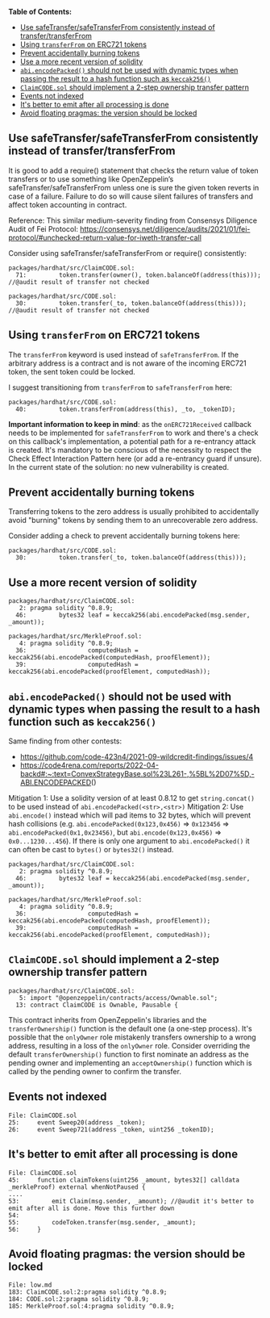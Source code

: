 **Table of Contents:**

- [Use safeTransfer/safeTransferFrom consistently instead of transfer/transferFrom](#use-safetransfersafetransferfrom-consistently-instead-of-transfertransferfrom)
- [Using `transferFrom` on ERC721 tokens](#using-transferfrom-on-erc721-tokens)
- [Prevent accidentally burning tokens](#prevent-accidentally-burning-tokens)
- [Use a more recent version of solidity](#use-a-more-recent-version-of-solidity)
- [`abi.encodePacked()` should not be used with dynamic types when passing the result to a hash function such as `keccak256()`](#abiencodepacked-should-not-be-used-with-dynamic-types-when-passing-the-result-to-a-hash-function-such-as-keccak256)
- [`ClaimCODE.sol` should implement a 2-step ownership transfer pattern](#claimcodesol-should-implement-a-2-step-ownership-transfer-pattern)
- [Events not indexed](#events-not-indexed)
- [It's better to emit after all processing is done](#its-better-to-emit-after-all-processing-is-done)
- [Avoid floating pragmas: the version should be locked](#avoid-floating-pragmas-the-version-should-be-locked)

## Use safeTransfer/safeTransferFrom consistently instead of transfer/transferFrom

It is good to add a require() statement that checks the return value of token transfers or to use something like OpenZeppelin’s safeTransfer/safeTransferFrom unless one is sure the given token reverts in case of a failure. Failure to do so will cause silent failures of transfers and affect token accounting in contract.

Reference: This similar medium-severity finding from Consensys Diligence Audit of Fei Protocol: <https://consensys.net/diligence/audits/2021/01/fei-protocol/#unchecked-return-value-for-iweth-transfer-call>

Consider using safeTransfer/safeTransferFrom or require() consistently:

```solidity
packages/hardhat/src/ClaimCODE.sol:
  71:         token.transfer(owner(), token.balanceOf(address(this))); //@audit result of transfer not checked

packages/hardhat/src/CODE.sol:
  30:         token.transfer(_to, token.balanceOf(address(this))); //@audit result of transfer not checked
```

## Using `transferFrom` on ERC721 tokens

The `transferFrom` keyword is used instead of `safeTransferFrom`. If the arbitrary address is a contract and is not aware of the incoming ERC721 token, the sent token could be locked.

I suggest transitioning from `transferFrom` to `safeTransferFrom` here:

```solidity
packages/hardhat/src/CODE.sol:
  40:         token.transferFrom(address(this), _to, _tokenID); 
```

**Important information to keep in mind**: as the `onERC721Received` callback needs to be implemented for `safeTransferFrom` to work and there's a check on this callback's implementation, a potential path for a re-entrancy attack is created. It's mandatory to be conscious of the necessity to respect the Check Effect Interaction Pattern here (or add a re-entrancy guard if unsure). In the current state of the solution: no new vulnerability is created. 

## Prevent accidentally burning tokens

Transferring tokens to the zero address is usually prohibited to accidentally avoid "burning" tokens by sending them to an unrecoverable zero address.

Consider adding a check to prevent accidentally burning tokens here:

```solidity
packages/hardhat/src/CODE.sol:
  30:         token.transfer(_to, token.balanceOf(address(this)));
```

## Use a more recent version of solidity

```solidity
packages/hardhat/src/ClaimCODE.sol:
   2: pragma solidity ^0.8.9;
  46:         bytes32 leaf = keccak256(abi.encodePacked(msg.sender, _amount));

packages/hardhat/src/MerkleProof.sol:
   4: pragma solidity ^0.8.9;
  36:                 computedHash = keccak256(abi.encodePacked(computedHash, proofElement));
  39:                 computedHash = keccak256(abi.encodePacked(proofElement, computedHash));
```

## `abi.encodePacked()` should not be used with dynamic types when passing the result to a hash function such as `keccak256()`

Same finding from other contests:

- <https://github.com/code-423n4/2021-09-wildcredit-findings/issues/4>
- <https://code4rena.com/reports/2022-04-backd#:~:text=ConvexStrategyBase.sol%23L261-,%5BL%2D07%5D,-ABI.ENCODEPACKED>()

Mitigation 1: Use a solidity version of at least 0.8.12 to get `string.concat()` to be used instead of `abi.encodePacked(<str>,<str>)`
Mitigation 2: Use `abi.encode()` instead which will pad items to 32 bytes, which will prevent hash collisions (e.g. `abi.encodePacked(0x123,0x456)` => `0x123456` => `abi.encodePacked(0x1,0x23456)`, but `abi.encode(0x123,0x456)` => `0x0...1230...456`). If there is only one argument to `abi.encodePacked()` it can often be cast to `bytes()` or `bytes32()` instead.

```solidity
packages/hardhat/src/ClaimCODE.sol:
   2: pragma solidity ^0.8.9;
  46:         bytes32 leaf = keccak256(abi.encodePacked(msg.sender, _amount));

packages/hardhat/src/MerkleProof.sol:
   4: pragma solidity ^0.8.9;
  36:                 computedHash = keccak256(abi.encodePacked(computedHash, proofElement));
  39:                 computedHash = keccak256(abi.encodePacked(proofElement, computedHash));
```

## `ClaimCODE.sol` should implement a 2-step ownership transfer pattern

```solidity
packages/hardhat/src/ClaimCODE.sol:
   5: import "@openzeppelin/contracts/access/Ownable.sol";
  13: contract ClaimCODE is Ownable, Pausable {
```

This contract inherits from OpenZeppelin's libraries and the `transferOwnership()` function is the default one (a one-step process). It's possible that the `onlyOwner` role mistakenly transfers ownership to a wrong address, resulting in a loss of the `onlyOwner` role. Consider overriding the default `transferOwnership()` function to first nominate an address as the pending owner and implementing an `acceptOwnership()` function which is called by the pending owner to confirm the transfer.

## Events not indexed

```solidity
File: ClaimCODE.sol
25:     event Sweep20(address _token);
26:     event Sweep721(address _token, uint256 _tokenID);
```

## It's better to emit after all processing is done

```solidity
File: ClaimCODE.sol
45:     function claimTokens(uint256 _amount, bytes32[] calldata _merkleProof) external whenNotPaused {
....
53:         emit Claim(msg.sender, _amount); //@audit it's better to emit after all is done. Move this further down
54: 
55:         codeToken.transfer(msg.sender, _amount);
56:     }

```

## Avoid floating pragmas: the version should be locked

```solidity
File: low.md
183: ClaimCODE.sol:2:pragma solidity ^0.8.9;
184: CODE.sol:2:pragma solidity ^0.8.9;
185: MerkleProof.sol:4:pragma solidity ^0.8.9;
```
